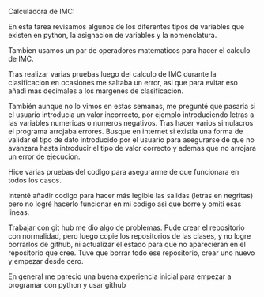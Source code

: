 Calculadora de IMC:

En esta tarea revisamos algunos de los diferentes tipos de variables que existen en python, la asignacion de variables y la nomenclatura.

Tambien usamos un par de operadores matematicos para hacer el calculo de IMC.

Tras realizar varias pruebas luego del calculo de IMC durante la clasificacion en ocasiones me saltaba un error, asi que para evitar eso añadi mas decimales a los margenes de clasificacion.

También aunque no lo vimos en estas semanas, me pregunté que pasaria si el usuario introducia un valor incorrecto, por ejemplo introduciendo letras a las variables numericas o numeros negativos. Tras hacer varios simulacros el programa arrojaba errores. Busque en internet si existia una forma de validar el tipo de dato introducido por el usuario para asegurarse de que no avanzara hasta introducir el tipo de valor correcto y ademas que no arrojara un error de ejecucion. 

Hice varias pruebas del codigo para asegurarme de que funcionara en todos los casos. 

Intenté añadir codigo para hacer más legible las salidas (letras en negritas) pero no logré hacerlo funcionar en mi codigo asi que borre y omití esas lineas.

Trabajar con git hub me dio algo de problemas. Pude crear el repositorio con normalidad, pero luego copie los repositorios de las clases, y no logre borrarlos de github, ni actualizar el estado para que no aparecieran en el repositorio que cree. Tuve que borrar todo ese repositorio, crear uno nuevo y empezar desde cero.

En general me parecio una buena experiencia inicial para empezar a programar con python y usar github
